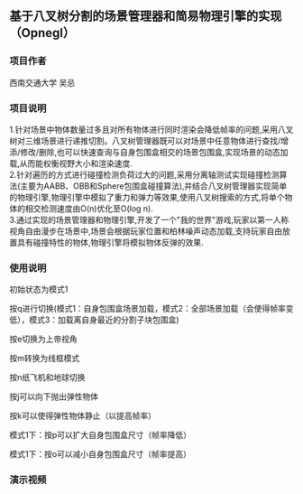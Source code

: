 ## 基于八叉树分割的场景管理器和简易物理引擎的实现（Opnegl）
### 项目作者
西南交通大学 吴忌 
### 项目说明  
1.针对场景中物体数量过多且对所有物体进行同时渲染会降低帧率的问题,采用八叉树对三维场景进行递推切割。八叉树管理器既可以对场景中任意物体进行查找/增添/修改/删除,也可以快速查询与自身包围盒相交的场景包围盒,实现场景的动态加载,从而能权衡视野大小和渲染速度.  
2.针对遍历的方式进行碰撞检测负荷过大的问题,采用分离轴测试实现碰撞检测算法(主要为AABB、OBB和Sphere包围盒碰撞算法),并结合八叉树管理器实现简单的物理引擎,物理引擎中模拟了重力和弹力等效果,使用八叉树搜索的方式,将单个物体的相交检测速度由O(n)优化至O(log n).    
3.通过实现的场景管理器和物理引擎,开发了一个"我的世界"游戏,玩家以第一人称视角自由漫步在场景中,场景会根据玩家位置和柏林噪声动态加载,支持玩家自由放置具有碰撞特性的物体,物理引擎将模拟物体反弹的效果.  
### 使用说明
初始状态为模式1

按q进行切换(模式1：自身包围盒场景加载，模式2：全部场景加载（会使得帧率变低），模式3：加载离自身最近的分割子块包围盒)

按e切换为上帝视角

按m转换为线框模式

按n纸飞机和地球切换

按j可以向下抛出弹性物体

按k可以使得弹性物体静止（以提高帧率）

模式1下：按p可以扩大自身包围盒尺寸（帧率降低）

模式1下：按o可以减小自身包围盒尺寸（帧率提高）
### 演示视频
